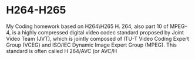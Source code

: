 # H264-H265
My Coding homework based on H264\H265
H. 264, also part 10 of MPEG-4, is a highly compressed digital video codec standard proposed by Joint Video Team (JVT), which is jointly composed of ITU-T Video Coding Expert Group (VCEG) and ISO/IEC Dynamic Image Expert Group (MPEG). This standard is often called H 264/AVC (or AVC/H
